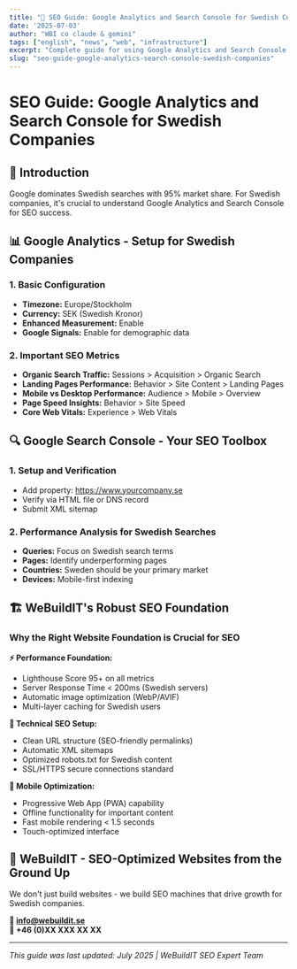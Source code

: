 ```yaml
---
title: "🚀 SEO Guide: Google Analytics and Search Console for Swedish Companies"
date: '2025-07-03'
author: "WBI co claude & gemini"
tags: ["english", "news", "web", "infrastructure"]
excerpt: "Complete guide for using Google Analytics and Search Console professionally, plus why the right website foundation is crucial for SEO success."
slug: "seo-guide-google-analytics-search-console-swedish-companies"
---
```

# SEO Guide: Google Analytics and Search Console for Swedish Companies

## 🎯 Introduction
Google dominates Swedish searches with 95% market share. For Swedish companies, it's crucial to understand Google Analytics and Search Console for SEO success.

## 📊 Google Analytics - Setup for Swedish Companies

### 1. Basic Configuration
- **Timezone:** Europe/Stockholm  
- **Currency:** SEK (Swedish Kronor)
- **Enhanced Measurement:** Enable
- **Google Signals:** Enable for demographic data

### 2. Important SEO Metrics
- **Organic Search Traffic:** Sessions > Acquisition > Organic Search
- **Landing Pages Performance:** Behavior > Site Content > Landing Pages
- **Mobile vs Desktop Performance:** Audience > Mobile > Overview
- **Page Speed Insights:** Behavior > Site Speed
- **Core Web Vitals:** Experience > Web Vitals

## 🔍 Google Search Console - Your SEO Toolbox

### 1. Setup and Verification
- Add property: https://www.yourcompany.se
- Verify via HTML file or DNS record
- Submit XML sitemap

### 2. Performance Analysis for Swedish Searches
- **Queries:** Focus on Swedish search terms
- **Pages:** Identify underperforming pages
- **Countries:** Sweden should be your primary market
- **Devices:** Mobile-first indexing

## 🏗️ WeBuildIT's Robust SEO Foundation

### Why the Right Website Foundation is Crucial for SEO

**⚡ Performance Foundation:**
- Lighthouse Score 95+ on all metrics
- Server Response Time < 200ms (Swedish servers)
- Automatic image optimization (WebP/AVIF)
- Multi-layer caching for Swedish users

**🔧 Technical SEO Setup:**
- Clean URL structure (SEO-friendly permalinks)
- Automatic XML sitemaps
- Optimized robots.txt for Swedish content
- SSL/HTTPS secure connections standard

**📱 Mobile Optimization:**
- Progressive Web App (PWA) capability
- Offline functionality for important content
- Fast mobile rendering < 1.5 seconds
- Touch-optimized interface

## 🚀 WeBuildIT - SEO-Optimized Websites from the Ground Up

We don't just build websites - we build SEO machines that drive growth for Swedish companies.

**📧 info@webuildit.se**  
**📱 +46 (0)XX XXX XX XX**

---
*This guide was last updated: July 2025 | WeBuildIT SEO Expert Team*
